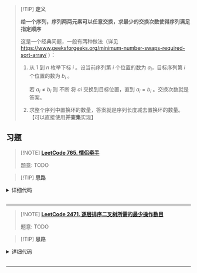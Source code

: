 > [!TIP] **定义**
>
> **给一个序列，序列两两元素可以任意交换，求最少的交换次数使得序列满足指定顺序**
>
> 这是一个经典问题，一般有两种做法（详见 https://www.geeksforgeeks.org/minimum-number-swaps-required-sort-array/ ）：
>
> 1.  从 $1$ 到 $n$ 枚举下标 $i$ 。设当前序列第 $i$ 个位置的数为 $a_i$，目标序列第 $i$ 个位置的数为 $b_i$ 。
> 
>     若 $a_i \ne b_i$ 则 不断 将 $ai$ 交换到目标位置，直到 $a_i = b_i$ 。交换次数就是答案。
> 
> 2.  求整个序列中置换环的数量，答案就是序列长度减去置换环的数量。【可以直接使用**并查集**实现】

## 习题


> [!NOTE] **[LeetCode 765. 情侣牵手](https://leetcode.cn/problems/couples-holding-hands/)**
> 
> 题意: TODO

> [!TIP] **思路**
> 
> 

<details>
<summary>详细代码</summary>
<!-- tabs:start -->

##### **C++**

```cpp
class Solution {
public:
    // 经典图论模型 环状图 每次交换环中断
    // 目标 把环状图变为若干个自环

    vector<int> p;

    int find(int x) {
        if (p[x] != x)
            p[x] = find(p[x]);
        return p[x];
    }

    int minSwapsCouples(vector<int>& row) {
        int n = row.size() / 2;
        for (int i = 0; i < n; ++ i )
            p.push_back(i);
        
        int cnt = n;
        for (int i = 0; i < n * 2; i += 2 ) {
            int a = row[i] / 2, b = row[i + 1] / 2;
            // 环等价于联通块 找环即找联通块
            if (find(a) != find(b)) {
                p[find(a)] = find(b);
                cnt -- ;
            }
        }
        return n - cnt;
    }
};
```

##### **Python**

```python

```

<!-- tabs:end -->
</details>

<br>

* * *

> [!NOTE] **[LeetCode 2471. 逐层排序二叉树所需的最少操作数目](https://leetcode.cn/problems/minimum-number-of-operations-to-sort-a-binary-tree-by-level/)**
> 
> 题意: TODO

> [!TIP] **思路**
> 
> 

<details>
<summary>详细代码</summary>
<!-- tabs:start -->

##### **C++**

```cpp
/**
 * Definition for a binary tree node.
 * struct TreeNode {
 *     int val;
 *     TreeNode *left;
 *     TreeNode *right;
 *     TreeNode() : val(0), left(nullptr), right(nullptr) {}
 *     TreeNode(int x) : val(x), left(nullptr), right(nullptr) {}
 *     TreeNode(int x, TreeNode *left, TreeNode *right) : val(x), left(left), right(right) {}
 * };
 */
class Solution {
public:
    vector<int> pa;
    int find(int x) {
        if (pa[x] != x)
            pa[x] = find(pa[x]);
        return pa[x];
    }
    
    int get(vector<int> & t) {
        int n = t.size();
        unordered_map<int, int> hash;   // 离散化
        pa.clear();
        for (int i = 0; i < n; ++ i ) {
            pa.push_back(i);
            hash[t[i]] = i;
        }
        sort(t.begin(), t.end());   // ATTENTION
        // 并查集求环大小
        int cnt = 0;
        for (int i = 0; i < n; ++ i ) {
            int a = find(i), b = find(hash[t[i]]);
            if (a != b) {
                pa[a] = b;
                cnt ++ ;
            }
        }
        return cnt;
    }
    
    int minimumOperations(TreeNode* root) {
        queue<TreeNode*> q;
        q.push(root);
        int res = 0;
        while (q.size()) {
            int sz = q.size();
            vector<int> t;
            while (sz -- ) {
                auto u = q.front(); q.pop();
                t.push_back(u->val);
                if (u->left)
                    q.push(u->left);
                if (u->right)
                    q.push(u->right);
            }
            res += get(t);
        }
        return res;
    }
};
```

##### **Python**

```python

```

<!-- tabs:end -->
</details>

<br>

* * *